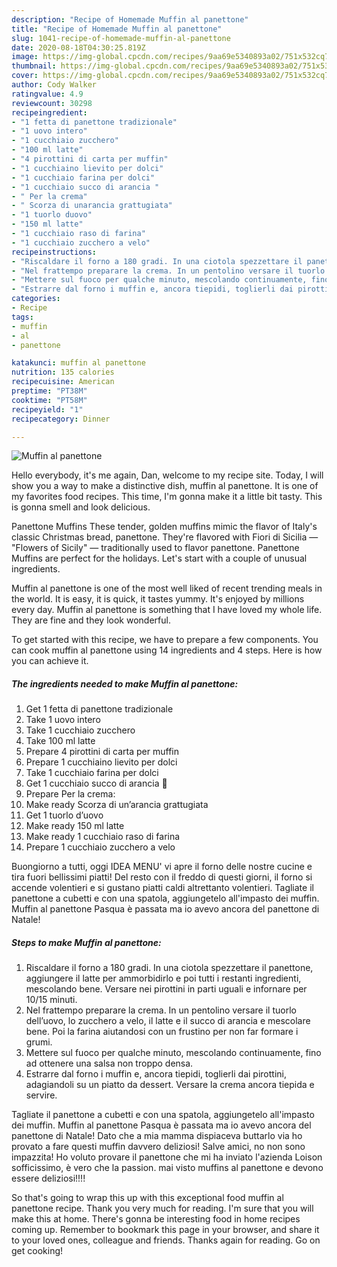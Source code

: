 ```yaml
---
description: "Recipe of Homemade Muffin al panettone"
title: "Recipe of Homemade Muffin al panettone"
slug: 1041-recipe-of-homemade-muffin-al-panettone
date: 2020-08-18T04:30:25.819Z
image: https://img-global.cpcdn.com/recipes/9aa69e5340893a02/751x532cq70/muffin-al-panettone-recipe-main-photo.jpg
thumbnail: https://img-global.cpcdn.com/recipes/9aa69e5340893a02/751x532cq70/muffin-al-panettone-recipe-main-photo.jpg
cover: https://img-global.cpcdn.com/recipes/9aa69e5340893a02/751x532cq70/muffin-al-panettone-recipe-main-photo.jpg
author: Cody Walker
ratingvalue: 4.9
reviewcount: 30298
recipeingredient:
- "1 fetta di panettone tradizionale"
- "1 uovo intero"
- "1 cucchiaio zucchero"
- "100 ml latte"
- "4 pirottini di carta per muffin"
- "1 cucchiaino lievito per dolci"
- "1 cucchiaio farina per dolci"
- "1 cucchiaio succo di arancia "
- " Per la crema"
- " Scorza di unarancia grattugiata"
- "1 tuorlo duovo"
- "150 ml latte"
- "1 cucchiaio raso di farina"
- "1 cucchiaio zucchero a velo"
recipeinstructions:
- "Riscaldare il forno a 180 gradi. In una ciotola spezzettare il panettone, aggiungere il latte per ammorbidirlo e poi tutti i restanti ingredienti, mescolando bene. Versare nei pirottini in parti uguali e infornare per 10/15 minuti."
- "Nel frattempo preparare la crema. In un pentolino versare il tuorlo dell’uovo, lo zucchero a velo, il latte e il succo di arancia e mescolare bene. Poi la farina aiutandosi con un frustino per non far formare i grumi."
- "Mettere sul fuoco per qualche minuto, mescolando continuamente, fino ad ottenere una salsa non troppo densa."
- "Estrarre dal forno i muffin e, ancora tiepidi, toglierli dai pirottini, adagiandoli su un piatto da dessert. Versare la crema ancora tiepida e servire."
categories:
- Recipe
tags:
- muffin
- al
- panettone

katakunci: muffin al panettone 
nutrition: 135 calories
recipecuisine: American
preptime: "PT38M"
cooktime: "PT58M"
recipeyield: "1"
recipecategory: Dinner

---
```



![Muffin al panettone](https://img-global.cpcdn.com/recipes/9aa69e5340893a02/751x532cq70/muffin-al-panettone-recipe-main-photo.jpg)

Hello everybody, it's me again, Dan, welcome to my recipe site. Today, I will show you a way to make a distinctive dish, muffin al panettone. It is one of my favorites food recipes. This time, I'm gonna make it a little bit tasty. This is gonna smell and look delicious.

Panettone Muffins These tender, golden muffins mimic the flavor of Italy&#39;s classic Christmas bread, panettone. They&#39;re flavored with Fiori di Sicilia — &#34;Flowers of Sicily&#34; — traditionally used to flavor panettone. Panettone Muffins are perfect for the holidays. Let&#39;s start with a couple of unusual ingredients.

Muffin al panettone is one of the most well liked of recent trending meals in the world. It is easy, it is quick, it tastes yummy. It's enjoyed by millions every day. Muffin al panettone is something that I have loved my whole life. They are fine and they look wonderful.


To get started with this recipe, we have to prepare a few components. You can cook muffin al panettone using 14 ingredients and 4 steps. Here is how you can achieve it.

<!--inarticleads1-->

##### The ingredients needed to make Muffin al panettone:

1. Get 1 fetta di panettone tradizionale
1. Take 1 uovo intero
1. Take 1 cucchiaio zucchero
1. Take 100 ml latte
1. Prepare 4 pirottini di carta per muffin
1. Prepare 1 cucchiaino lievito per dolci
1. Take 1 cucchiaio farina per dolci
1. Get 1 cucchiaio succo di arancia 🍊
1. Prepare  Per la crema:
1. Make ready  Scorza di un’arancia grattugiata
1. Get 1 tuorlo d’uovo
1. Make ready 150 ml latte
1. Make ready 1 cucchiaio raso di farina
1. Prepare 1 cucchiaio zucchero a velo


Buongiorno a tutti, oggi IDEA MENU&#39; vi apre il forno delle nostre cucine e tira fuori bellissimi piatti! Del resto con il freddo di questi giorni, il forno si accende volentieri e si gustano piatti caldi altrettanto volentieri. Tagliate il panettone a cubetti e con una spatola, aggiungetelo all&#39;impasto dei muffin. Muffin al panettone Pasqua è passata ma io avevo ancora del panettone di Natale! 

<!--inarticleads2-->

##### Steps to make Muffin al panettone:

1. Riscaldare il forno a 180 gradi. In una ciotola spezzettare il panettone, aggiungere il latte per ammorbidirlo e poi tutti i restanti ingredienti, mescolando bene. Versare nei pirottini in parti uguali e infornare per 10/15 minuti.
1. Nel frattempo preparare la crema. In un pentolino versare il tuorlo dell’uovo, lo zucchero a velo, il latte e il succo di arancia e mescolare bene. Poi la farina aiutandosi con un frustino per non far formare i grumi.
1. Mettere sul fuoco per qualche minuto, mescolando continuamente, fino ad ottenere una salsa non troppo densa.
1. Estrarre dal forno i muffin e, ancora tiepidi, toglierli dai pirottini, adagiandoli su un piatto da dessert. Versare la crema ancora tiepida e servire.


Tagliate il panettone a cubetti e con una spatola, aggiungetelo all&#39;impasto dei muffin. Muffin al panettone Pasqua è passata ma io avevo ancora del panettone di Natale! Dato che a mia mamma dispiaceva buttarlo via ho provato a fare questi muffin davvero deliziosi! Salve amici, no non sono impazzita! Ho voluto provare il panettone che mi ha inviato l&#39;azienda Loison sofficissimo, è vero che la passion. mai visto muffins al panettone e devono essere deliziosi!!!! 

So that's going to wrap this up with this exceptional food muffin al panettone recipe. Thank you very much for reading. I'm sure that you will make this at home. There's gonna be interesting food in home recipes coming up. Remember to bookmark this page in your browser, and share it to your loved ones, colleague and friends. Thanks again for reading. Go on get cooking!
